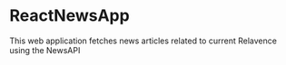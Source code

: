 # ReactNewsApp
This web application fetches news articles related to current Relavence using the NewsAPI

